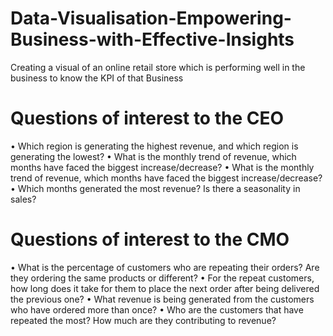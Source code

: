 # Data-Visualisation-Empowering-Business-with-Effective-Insights
Creating a visual of an online retail store which is performing well in the business to know the KPI of that Business

# Questions of interest to the CEO 
•	Which region is generating the highest revenue, and which region is generating the lowest?
•	What is the monthly trend of revenue, which months have faced the biggest increase/decrease?
•	What is the monthly trend of revenue, which months have faced the biggest increase/decrease?
•	Which months generated the most revenue? Is there a seasonality in sales?

# Questions of interest to the CMO 
•	What is the percentage of customers who are repeating their orders? Are they ordering the same products or different?
•	For the repeat customers, how long does it take for them to place the next order after being delivered the previous one?
•	What revenue is being generated from the customers who have ordered more than once?
•	Who are the customers that have repeated the most? How much are they contributing to revenue?

